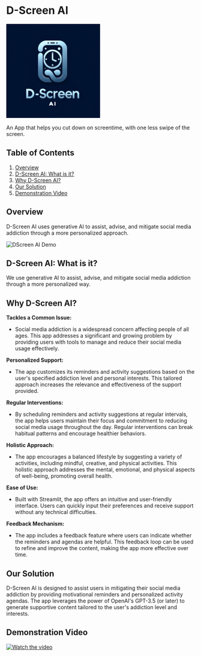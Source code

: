 # D-Screen AI

<img src="https://raw.githubusercontent.com/marcrosario/D-Screen-AI/main/DScreen%20AI%20Logo.jpg" alt="DScreen AI Logo" width="250" height="250">

An App that helps you cut down on screentime, with one less swipe of the screen.

## Table of Contents
1. [Overview](#overview)
2. [D-Screen AI: What is it?](#d-screen-ai-what-is-it)
3. [Why D-Screen AI?](#why-d-screen-ai)
4. [Our Solution](#our-solution)
5. [Demonstration Video](#demonstration-video)

## Overview
D-Screen AI uses generative AI to assist, advise, and mitigate social media addiction through a more personalized approach.

![DScreen AI Demo](https://github.com/marcrosario/D-Screen-AI-Test/assets/163811834/03437bd7-48b8-4174-b236-fe95d5508101)

## D-Screen AI: What is it?
We use generative AI to assist, advise, and mitigate social media addiction through a more personalized way.

## Why D-Screen AI?
**Tackles a Common Issue:**
- Social media addiction is a widespread concern affecting people of all ages. This app addresses a significant and growing problem by providing users with tools to manage and reduce their social media usage effectively.

**Personalized Support:**
- The app customizes its reminders and activity suggestions based on the user's specified addiction level and personal interests. This tailored approach increases the relevance and effectiveness of the support provided.

**Regular Interventions:**
- By scheduling reminders and activity suggestions at regular intervals, the app helps users maintain their focus and commitment to reducing social media usage throughout the day. Regular interventions can break habitual patterns and encourage healthier behaviors.

**Holistic Approach:**
- The app encourages a balanced lifestyle by suggesting a variety of activities, including mindful, creative, and physical activities. This holistic approach addresses the mental, emotional, and physical aspects of well-being, promoting overall health.

**Ease of Use:**
- Built with Streamlit, the app offers an intuitive and user-friendly interface. Users can quickly input their preferences and receive support without any technical difficulties.

**Feedback Mechanism:**
- The app includes a feedback feature where users can indicate whether the reminders and agendas are helpful. This feedback loop can be used to refine and improve the content, making the app more effective over time.

## Our Solution
D-Screen AI is designed to assist users in mitigating their social media addiction by providing motivational reminders and personalized activity agendas. The app leverages the power of OpenAI's GPT-3.5 (or later) to generate supportive content tailored to the user's addiction level and interests.

## Demonstration Video
[![Watch the video](https://img.youtube.com/vi/3fT6ckPJAsg/0.jpg)](https://youtu.be/3fT6ckPJAsg)


